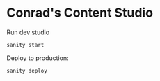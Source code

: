 # Conrad's Content Studio

Run dev studio

```
sanity start
```

Deploy to production:

```
sanity deploy
```
